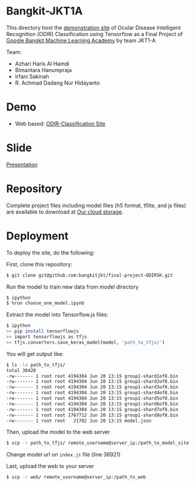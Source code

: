 
# Bangkit-JKT1A
This directory host the [demonstration site](https://odir.simulasikan.com/) of Ocular Disease Intelligent Recognition (ODIR) Classification using Tensorflow as a Final Project of [Google Bangkit Machine Learning Academy](https://events.withgoogle.com/bangkit/) by team JKT1-A

Team:

 - Azhari Haris Al Hamdi
 - Bimantara Hanumpraja
 - Irfani Sakinah
 - R. Achmad Dadang Nur Hidayanto


# Demo
 - Web based: [ODIR-Classification Site](https://odir.simulasikan.com/)

# Slide
[Presentation](https://docs.google.com/presentation/d/1lZIzMBJ5Iy4O6xXg61bEtknCgW64KHmjypyg8GA2WYU/edit?usp=sharing)

# Repository 
Complete project files including model files (h5 format, tflite, and js files) are available to download at [Our cloud storage](https://cloud.dadangnh.com/s/jk3Ew8YaSf9jazW).

# Deployment
To deploy the site, do the following:

First, clone this repository:

```bash
$ git clone git@github.com:bangkitjkt/final-project-ODIR5K.git
```

Run the model to train new data from model directory

```bash
$ ipython
$ %run choose_one_model.ipynb
```

Extract the model into Tensorflow.js files:

```bash
$ ipython
>> pip install tensorflowjs
>> import tensorflowjs as tfjs
>> tfjs.converters.save_keras_model(model, 'path_to_tfjs/')
```

You will get output like:

```bash
$ ls -la path_to_tfjs/
total 30420
-rw------- 1 root root 4194304 Jun 20 13:15 group1-shard1of8.bin
-rw------- 1 root root 4194304 Jun 20 13:15 group1-shard2of8.bin
-rw------- 1 root root 4194304 Jun 20 13:15 group1-shard3of8.bin
-rw------- 1 root root 4194304 Jun 20 13:15 group1-shard4of8.bin
-rw------- 1 root root 4194304 Jun 20 13:15 group1-shard5of8.bin
-rw------- 1 root root 4194304 Jun 20 13:15 group1-shard6of8.bin
-rw------- 1 root root 4194304 Jun 20 13:15 group1-shard7of8.bin
-rw------- 1 root root 1767712 Jun 20 13:15 group1-shard8of8.bin
-rw------- 1 root root   21782 Jun 20 13:15 model.json
```

Then, upload the model to the web server

```bash
$ scp -r path_to_tfjs/ remote_username@server_ip:/path_to_model_site
```

Change model url on `index.js` file (line 36921)

Last, upload the web to your server
```bash
$ scp -r web/ remote_username@server_ip:/path_to_web
```

